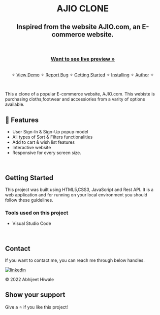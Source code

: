 <h1 align="center">AJIO CLONE</h1> 

<h2 align="center">Inspired from the website AJIO.com, an E-commerce website.</h2>    

<br />




     
    
  <h3 align="center"><a href="https://rad-wisp-02436f.netlify.app"><strong>Want to see live preview »</strong></a></h3>
   
    
  <p align="center"> 
    <br />&#10023;
    <a href="#Demo">View Demo</a>   &#10023;  
    <a href="https://github.com/Abhii-07/Ajio-Clone/issues">Report Bug</a>    &#10023;
    <a href="#Getting-Started">Getting Started</a> &#10023; <a href="#Install">Installing</a> &#10023;    
    <a href="#Contact">Author</a> &#10023;
  </p>



<br/>


This a clone of a popular E-commerce website, AJIO.com. This webiste is purchasing cloths,footwear and accessiories from a varity of options available.


## 🚀 Features
- User Sign-In & Sign-Up popup model
- All types of Sort & Filters functionalities 
- Add to cart & wish list features
- Interactive website
- Responsive for every screen size.



<br/>


## Getting Started

This project was built using HTML5,CSS3, JavaScript and Rest API. It is a web application and for running on your local environment you should follow these guidelines.


### Tools used on this project

- Visual Studio Code

<br/>



## Contact

If you want to contact me, you can reach me through below handles.

[![linkedin](https://img.shields.io/badge/Abhii-07?style=for-the-badge&logo=linkedin&logoColor=white)](https://www.linkedin.com/in/abhijeethiwale/)

© 2022 Abhijeet Hiwale



## Show your support

Give a ⭐️ if you like this project!
